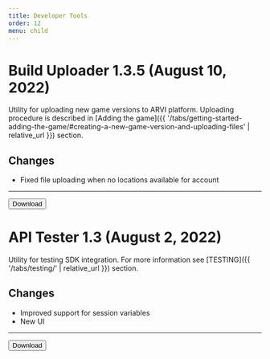 ```yaml
---
title: Developer Tools
order: 12
menu: child
---
```


# Build Uploader 1.3.5 (August 10, 2022)

Utility for uploading new game versions to ARVI platform. Uploading procedure is described in [Adding the game]({{ '/tabs/getting-started-adding-the-game/#creating-a-new-game-version-and-uploading-files' | relative_url }}) section.

## Changes
- Fixed file uploading when no locations available for account

<hr>
<button onclick="window.open('https://storage-eu-east-2.arvilab.com/storage/applications/3/4b3e2797-34c6-45a7-84a7-11dc0e4f6bc4/versions/074e8fa4-04cd-44de-a452-135925042128/files/Build%20Uploader%20Setup.exe')" type="button" class="btn btn-dark btn-lg">Download</button>

# API Tester 1.3 (August 2, 2022)

Utility for testing SDK integration. For more information see [TESTING]({{ '/tabs/testing/' | relative_url }}) section.

## Changes
- Improved support for session variables
- New UI

<hr>
<button onclick="window.open('https://storage-eu-east-1.arvilab.com/storage/applications/3/cee1325e-f16a-4237-b92a-eda4d30803f5/versions/dea73204-fd02-4951-90af-5d61039c9eb4/files/APITester.exe')" type="button" class="btn btn-dark btn-lg">Download</button>
